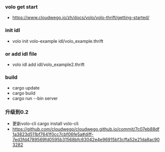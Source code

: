 ### volo get start
* https://www.cloudwego.io/zh/docs/volo/volo-thrift/getting-started/

### init idl
* volo init volo-example idl/volo_example.thrift
### or add idl file
* volo idl add idl/volo_example2.thrift

### build
* cargo update 
* cargo build
* cargo run --bin server

### 升级到0.2
* 更新volo-cli
cargo install volo-cli
* https://github.com/cloudwego/cloudwego.github.io/commit/7c07eb88df1a3823d511bf7641f0cc7cbf06fe5a#diff-7ed3fd4789569fd0595b31568bfc63042e4e96915bf3cffa52e21da8ac903282